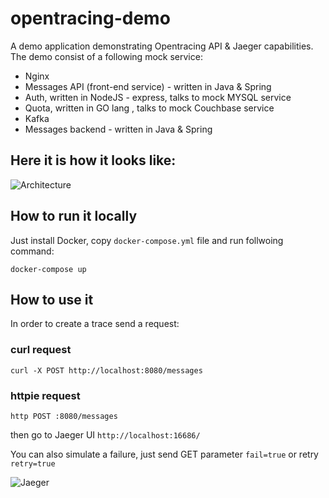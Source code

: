 # opentracing-demo
A demo application demonstrating Opentracing API &amp; Jaeger capabilities. The demo consist of a following mock service:

- Nginx
- Messages API (front-end service) - written in Java & Spring 
- Auth, written in NodeJS - express, talks to mock MYSQL service
- Quota, written in GO lang , talks to mock Couchbase service
- Kafka
- Messages backend - written in Java & Spring

Here it is how it looks like:
-- 
![Architecture](http://upload.peterjurkovic.com/uploaded_files/demo-architecture.png)


## How to run it locally

Just install Docker, copy `docker-compose.yml` file and run follwoing command:

```
docker-compose up
```

## How to use it

In order to create a trace send a request:

### curl request
```
curl -X POST http://localhost:8080/messages
````

### httpie request

```
http POST :8080/messages
````


then go to Jaeger UI `http://localhost:16686/`

You can also simulate a failure, just send GET parameter `fail=true` or retry `retry=true`


![Jaeger](http://upload.peterjurkovic.com/uploaded_files/opentracing.png)



